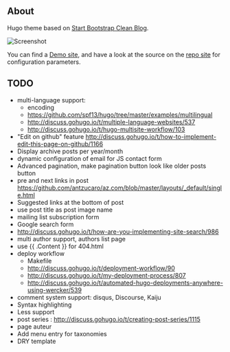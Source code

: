 ## About

Hugo theme based on [Start Bootstrap Clean Blog](http://startbootstrap.com/template-overviews/clean-blog/).

![Screenshot](https://raw.githubusercontent.com/humboldtux/startbootstrap-clean-blog/master/images/tn.png)

You can find a [Demo site](http://humboldtux.github.io/sbcb-demo/), and have a look at the source on the
[repo site](https://github.com/humboldtux/sbcb-demo) for configuration parameters.

## TODO

* multi-language support:
  * encoding
  * https://github.com/spf13/hugo/tree/master/examples/multilingual
  * http://discuss.gohugo.io/t/multiple-language-websites/537
  * http://discuss.gohugo.io/t/hugo-multisite-workflow/103
* "Edit on github" feature http://discuss.gohugo.io/t/how-to-implement-edit-this-page-on-github/1166
* Display archive posts per year/month
* dynamic configuration of email for JS contact form
* Advanced pagination, make pagination button look like older posts button
* pre and next links in post https://github.com/antzucaro/az.com/blob/master/layouts/_default/single.html
* Suggested links at the bottom of post
* use post title as post image name
* mailing list subscription form
* Google search form
 * http://discuss.gohugo.io/t/how-are-you-implementing-site-search/986
* multi author support, authors list page
* use {{ .Content }} for 404.html
* deploy workflow
  * Makefile
  * http://discuss.gohugo.io/t/deployment-workflow/90
  * http://discuss.gohugo.io/t/my-deployment-process/807
  * http://discuss.gohugo.io/t/automated-hugo-deployments-anywhere-using-wercker/539
* comment system support: disqus, Discourse, Kaiju
* Syntax highlighting
* Less support
* post series : http://discuss.gohugo.io/t/creating-post-series/1115
* page auteur
* Add menu entry for taxonomies
* DRY template
